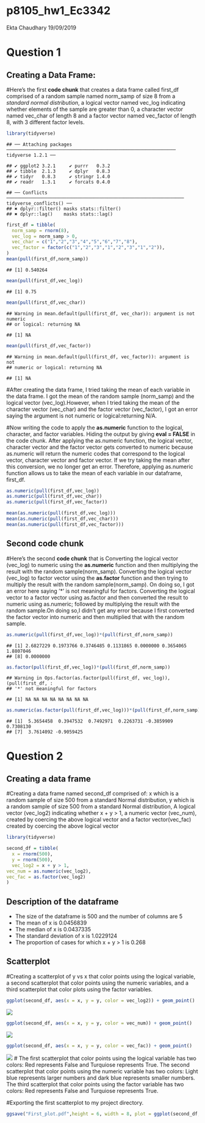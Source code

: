 p8105\_hw1\_Ec3342
================
Ekta Chaudhary
19/09/2019

# Question 1

## Creating a Data Frame:

\#Here’s the first **code chunk** that creates a data frame called
first\_df comprised of a random sample named norm\_samp of size 8 from a
*standard normal distribution*, a logical vector named vec\_log
indicating whether elements of the sample are greater than 0, a
character vector named vec\_char of length 8 and a factor vector named
vec\_factor of length 8, with 3 different factor
    levels.

``` r
library(tidyverse)
```

    ## ── Attaching packages ────────────────────────────────────────────────────────────── tidyverse 1.2.1 ──

    ## ✔ ggplot2 3.2.1     ✔ purrr   0.3.2
    ## ✔ tibble  2.1.3     ✔ dplyr   0.8.3
    ## ✔ tidyr   0.8.3     ✔ stringr 1.4.0
    ## ✔ readr   1.3.1     ✔ forcats 0.4.0

    ## ── Conflicts ───────────────────────────────────────────────────────────────── tidyverse_conflicts() ──
    ## ✖ dplyr::filter() masks stats::filter()
    ## ✖ dplyr::lag()    masks stats::lag()

``` r
first_df = tibble(
  norm_samp = rnorm(8),
  vec_log = norm_samp > 0,
  vec_char = c("1","2","3","4","5","6","7","8"),
  vec_factor = factor(c("1","2","3","1","2","3","1","2")),
)
mean(pull(first_df,norm_samp)) 
```

    ## [1] 0.540264

``` r
mean(pull(first_df,vec_log))
```

    ## [1] 0.75

``` r
mean(pull(first_df,vec_char))
```

    ## Warning in mean.default(pull(first_df, vec_char)): argument is not numeric
    ## or logical: returning NA

    ## [1] NA

``` r
mean(pull(first_df,vec_factor))
```

    ## Warning in mean.default(pull(first_df, vec_factor)): argument is not
    ## numeric or logical: returning NA

    ## [1] NA

\#After creating the data frame, I tried taking the mean of each
variable in the data frame. I got the mean of the random sample
(norm\_samp) and the logical vector (vec\_log).However, when I tried
taking the mean of the character vector (vec\_char) and the factor
vector (vec\_factor), I got an error saying the argument is not numeric
or logical:returning N/A.

\#Now writing the code to apply the **as.numeric** function to the
logical, character, and factor variables. Hiding the output by giving
**eval = FALSE** in the code chunk. After applying the as.numeric
function, the logical vector, character vector and the factor vector
gets converted to numeric because as.numeric will return the numeric
codes that correspond to the logical vector, character vector and factor
vector. If we try taking the mean after this conversion, we no longer
get an error. Therefore, applying as.numeric function allows us to take
the mean of each variable in our dataframe, first\_df.

``` r
as.numeric(pull(first_df,vec_log))
as.numeric(pull(first_df,vec_char))
as.numeric(pull(first_df,vec_factor))

mean(as.numeric(pull(first_df,vec_log)))
mean(as.numeric(pull(first_df,vec_char)))
mean(as.numeric(pull(first_df,vec_factor)))
```

## Second code chunk

\#Here’s the second **code chunk** that is Converting the logical vector
(vec\_log) to numeric using the **as.numeric** function and then
multiplying the result with the random sample(norm\_samp). Converting
the logical vector (vec\_log) to factor vector using the **as.factor**
function and then trying to multiply the result with the random
sample(norm\_samp). On doing so, I got an error here saying ’\*’ is not
meaningful for factors. Converting the logical vector to a factor vector
using as.factor and then converted the result to numeric using
as.numeric; followed by multiplying the result with the random sample.On
doing so,I didn’t get any error because I first converted the factor
vector into numeric and then multiplied that with the random
    sample.

``` r
as.numeric(pull(first_df,vec_log))*(pull(first_df,norm_samp))
```

    ## [1] 2.6827229 0.1973766 0.3746485 0.1131865 0.0000000 0.3654065 1.8807046
    ## [8] 0.0000000

``` r
as.factor(pull(first_df,vec_log))*(pull(first_df,norm_samp))
```

    ## Warning in Ops.factor(as.factor(pull(first_df, vec_log)), (pull(first_df, :
    ## '*' not meaningful for factors

    ## [1] NA NA NA NA NA NA NA NA

``` r
as.numeric(as.factor(pull(first_df,vec_log)))*(pull(first_df,norm_samp))
```

    ## [1]  5.3654458  0.3947532  0.7492971  0.2263731 -0.3859909  0.7308130
    ## [7]  3.7614092 -0.9059425

# Question 2

## Creating a data frame

\#Creating a data frame named second\_df comprised of: x which is a
random sample of size 500 from a standard Normal distribution, y which
is a random sample of size 500 from a standard Normal distribution, A
logical vector (vec\_log2) indicating whether x + y \> 1, a numeric
vector (vec\_num), created by coercing the above logical vector and a
factor vector(vec\_fac) created by coercing the above logical vector

``` r
library(tidyverse)

second_df = tibble(
  x = rnorm(500),
  y = rnorm(500),
  vec_log2 = x + y > 1,
vec_num = as.numeric(vec_log2),
vec_fac = as.factor(vec_log2)
)
```

## Description of the dataframe

  - The size of the dataframe is 500 and the number of columns are 5
  - The mean of x is 0.0456839
  - The median of x is 0.0437335
  - The standard deviation of x is 1.0229124
  - The proportion of cases for which x + y \> 1 is 0.268

## Scatterplot

\#Creating a scatterplot of y vs x that color points using the logical
variable, a second scatterplot that color points using the numeric
variables, and a third scatterplot that color plots using the factor
variables.

``` r
ggplot(second_df, aes(x = x, y = y, color = vec_log2)) + geom_point() 
```

![](p8105_hw1_Ec3342_files/figure-gfm/scatterplot-1.png)<!-- -->

``` r
ggplot(second_df, aes(x = x, y = y, color = vec_num)) + geom_point() 
```

![](p8105_hw1_Ec3342_files/figure-gfm/scatterplot-2.png)<!-- -->

``` r
ggplot(second_df, aes(x = x, y = y, color = vec_fac)) + geom_point() 
```

![](p8105_hw1_Ec3342_files/figure-gfm/scatterplot-3.png)<!-- --> \# The
first scatterplot that color points using the logical variable has two
colors: Red represents False and Turquiose represents True. The second
scatterplot that color points using the numeric variable has two colors:
Light blue represents larger numbers and dark blue represents smaller
numbers. The third scatterplot that color points using the factor
variable has two colors: Red represents False and Turquiose represents
True.

\#Exporting the first scatterplot to my project
directory.

``` r
ggsave("First_plot.pdf",height = 6, width = 8, plot = ggplot(second_df, aes(x = x, y = y, color = vec_log2)) + geom_point())
```
